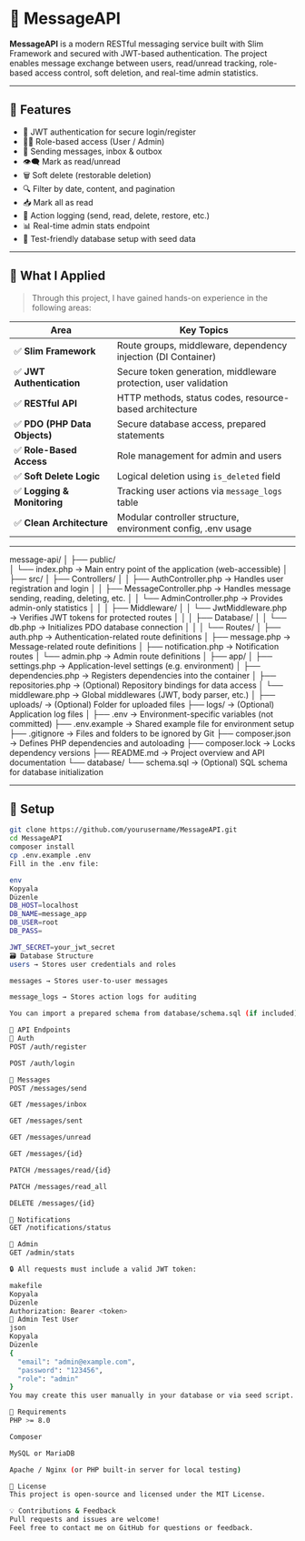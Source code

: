 # 📩 MessageAPI

**MessageAPI** is a modern RESTful messaging service built with Slim Framework and secured with JWT-based authentication. The project enables message exchange between users, read/unread tracking, role-based access control, soft deletion, and real-time admin statistics.

---

## 🚀 Features

- 🔐 JWT authentication for secure login/register
- 🧑‍💼 Role-based access (User / Admin)
- 💬 Sending messages, inbox & outbox
- 👁️‍🗨️ Mark as read/unread
- 🗑️ Soft delete (restorable deletion)
- 🔍 Filter by date, content, and pagination
- 📥 Mark all as read
- 🧾 Action logging (send, read, delete, restore, etc.)
- 📊 Real-time admin stats endpoint
- 🧪 Test-friendly database setup with seed data

---

## 🧠 What I Applied

> Through this project, I have gained hands-on experience in the following areas:

| Area                          | Key Topics                                                         |
|------------------------------|---------------------------------------------------------------------|
| ✅ **Slim Framework**        | Route groups, middleware, dependency injection (DI Container)       |
| ✅ **JWT Authentication**    | Secure token generation, middleware protection, user validation     |
| ✅ **RESTful API**           | HTTP methods, status codes, resource-based architecture             |
| ✅ **PDO (PHP Data Objects)**| Secure database access, prepared statements                         |
| ✅ **Role-Based Access**     | Role management for admin and users                                 |
| ✅ **Soft Delete Logic**     | Logical deletion using `is_deleted` field                           |
| ✅ **Logging & Monitoring**  | Tracking user actions via `message_logs` table                      |
| ✅ **Clean Architecture**    | Modular controller structure, environment config, .env usage        |

---


message-api/
│
├── public/                  
│   └── index.php             → Main entry point of the application (web-accessible)
│
├── src/
│   ├── Controllers/
│   │   ├── AuthController.php       → Handles user registration and login
│   │   ├── MessageController.php    → Handles message sending, reading, deleting, etc.
│   │   └── AdminController.php      → Provides admin-only statistics
│   │
│   ├── Middleware/
│   │   └── JwtMiddleware.php        → Verifies JWT tokens for protected routes
│   │
│   ├── Database/
│   │   └── db.php                   → Initializes PDO database connection
│   │
│   └── Routes/
│       ├── auth.php                → Authentication-related route definitions
│       ├── message.php             → Message-related route definitions
│       ├── notification.php        → Notification routes
│       └── admin.php               → Admin route definitions
│
├── app/
│   ├── settings.php               → Application-level settings (e.g. environment)
│   ├── dependencies.php           → Registers dependencies into the container
│   ├── repositories.php           → (Optional) Repository bindings for data access
│   └── middleware.php             → Global middlewares (JWT, body parser, etc.)
│
├── uploads/                      → (Optional) Folder for uploaded files
├── logs/                         → (Optional) Application log files
│
├── .env                          → Environment-specific variables (not committed)
├── .env.example                  → Shared example file for environment setup
├── .gitignore                    → Files and folders to be ignored by Git
├── composer.json                 → Defines PHP dependencies and autoloading
├── composer.lock                 → Locks dependency versions
├── README.md                     → Project overview and API documentation
└── database/
    └── schema.sql                → (Optional) SQL schema for database initialization



---


## 📁 Setup

```bash
git clone https://github.com/yourusername/MessageAPI.git
cd MessageAPI
composer install
cp .env.example .env
Fill in the .env file:

env
Kopyala
Düzenle
DB_HOST=localhost
DB_NAME=message_app
DB_USER=root
DB_PASS=

JWT_SECRET=your_jwt_secret
🗃️ Database Structure
users → Stores user credentials and roles

messages → Stores user-to-user messages

message_logs → Stores action logs for auditing

You can import a prepared schema from database/schema.sql (if included).

🔑 API Endpoints
🧑 Auth
POST /auth/register

POST /auth/login

💬 Messages
POST /messages/send

GET /messages/inbox

GET /messages/sent

GET /messages/unread

GET /messages/{id}

PATCH /messages/read/{id}

PATCH /messages/read_all

DELETE /messages/{id}

🔔 Notifications
GET /notifications/status

🧠 Admin
GET /admin/stats

🔒 All requests must include a valid JWT token:

makefile
Kopyala
Düzenle
Authorization: Bearer <token>
👤 Admin Test User
json
Kopyala
Düzenle
{
  "email": "admin@example.com",
  "password": "123456",
  "role": "admin"
}
You may create this user manually in your database or via seed script.

📌 Requirements
PHP >= 8.0

Composer

MySQL or MariaDB

Apache / Nginx (or PHP built-in server for local testing)

📄 License
This project is open-source and licensed under the MIT License.

💡 Contributions & Feedback
Pull requests and issues are welcome!
Feel free to contact me on GitHub for questions or feedback.